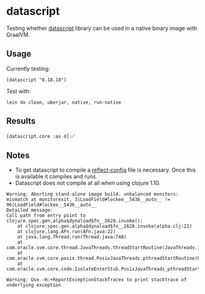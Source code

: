 # datascript

Testing whether [datascript](https://github.com/tonsky/datascript) library can be used in a native binary image with GraalVM.

## Usage

Currently testing:

    [datascript "0.18.10"]

Test with:

    lein do clean, uberjar, native, run-native

## Results
`[datascript.core :as d]` :white_check_mark:  

## Notes
- To get datascript to compile a [reflect-config](./reflect-config.json) file is necessary. Once this is available it compiles and runs. 
- Datascript does not compile at all when using clojure 1.10.
```
Warning: Aborting stand-alone image build. unbalanced monitors: mismatch at monitorexit, 3|LoadField#lockee__5436__auto__ != 96|LoadField#lockee__5436__auto__
Detailed message:
Call path from entry point to clojure.spec.gen.alpha$dynaload$fn__2628.invoke(): 
	at clojure.spec.gen.alpha$dynaload$fn__2628.invoke(alpha.clj:21)
	at clojure.lang.AFn.run(AFn.java:22)
	at java.lang.Thread.run(Thread.java:748)
	at com.oracle.svm.core.thread.JavaThreads.threadStartRoutine(JavaThreads.java:527)
	at com.oracle.svm.core.posix.thread.PosixJavaThreads.pthreadStartRoutine(PosixJavaThreads.java:193)
	at com.oracle.svm.core.code.IsolateEnterStub.PosixJavaThreads_pthreadStartRoutine_e1f4a8c0039f8337338252cd8734f63a79b5e3df(generated:0)

Warning: Use -H:+ReportExceptionStackTraces to print stacktrace of underlying exception
```